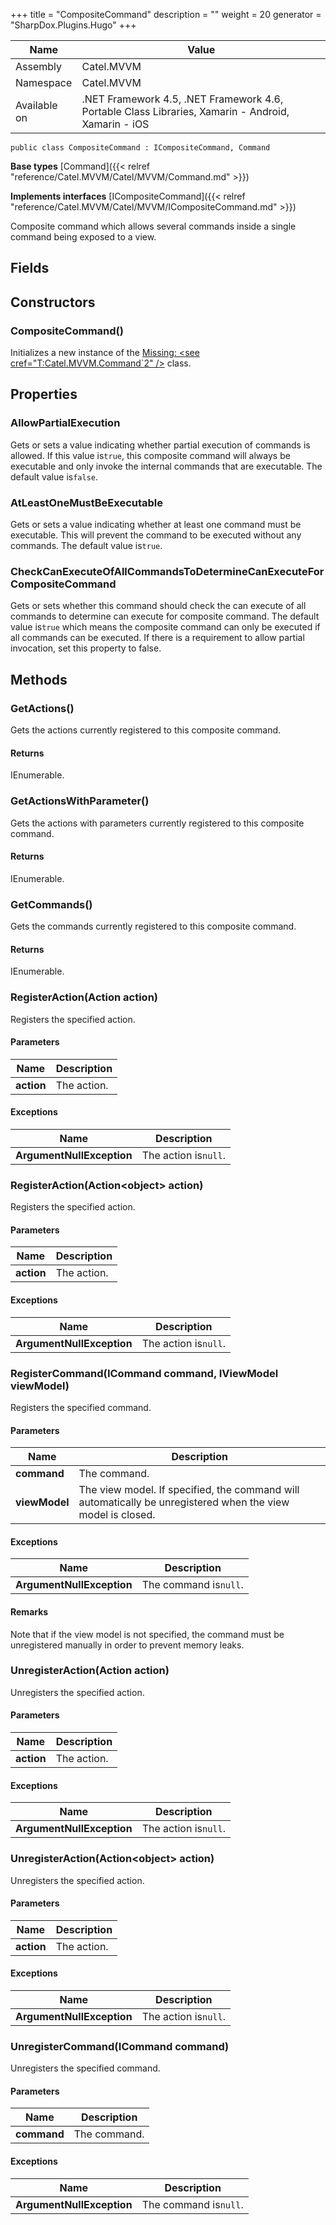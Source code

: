 

+++
title = "CompositeCommand" 
description = ""
weight = 20
generator = "SharpDox.Plugins.Hugo"
+++

Name|Value
---|---
Assembly|Catel.MVVM
Namespace|Catel.MVVM
Available on|.NET Framework 4.5, .NET Framework 4.6, Portable Class Libraries, Xamarin - Android, Xamarin - iOS

```
public class CompositeCommand : ICompositeCommand, Command
```

**Base types**
[Command]({{< relref "reference/Catel.MVVM/Catel/MVVM/Command.md" >}})

**Implements interfaces**
[ICompositeCommand]({{< relref "reference/Catel.MVVM/Catel/MVVM/ICompositeCommand.md" >}})

Composite command which allows several commands inside a single command being exposed to a view.

## Fields

## Constructors

### CompositeCommand()

Initializes a new instance of the [Missing: &lt;see cref="T:Catel.MVVM.Command`2" /&gt;](#) class.

## Properties

### AllowPartialExecution

Gets or sets a value indicating whether partial execution of commands is allowed. If this value is`true`, this composite command will always be executable and only invoke the internal commands that are executable. The default value is`false`.

### AtLeastOneMustBeExecutable

Gets or sets a value indicating whether at least one command must be executable. This will prevent the command to be executed without any commands. The default value is`true`.

### CheckCanExecuteOfAllCommandsToDetermineCanExecuteForCompositeCommand

Gets or sets whether this command should check the can execute of all commands to determine can execute for composite command. The default value is`true` which means the composite command can only be executed if all commands can be executed. If there is a requirement to allow partial invocation, set this property to false.

## Methods

### GetActions()

Gets the actions currently registered to this composite command.

#### Returns

IEnumerable.

### GetActionsWithParameter()

Gets the actions with parameters currently registered to this composite command.

#### Returns

IEnumerable.

### GetCommands()

Gets the commands currently registered to this composite command.

#### Returns

IEnumerable.

### RegisterAction(Action action)

Registers the specified action.

#### Parameters

Name|Description
---|---
**action**|The action.

#### Exceptions

Name|Description
---|---
**ArgumentNullException**|The action is`null`.

### RegisterAction(Action&lt;object&gt; action)

Registers the specified action.

#### Parameters

Name|Description
---|---
**action**|The action.

#### Exceptions

Name|Description
---|---
**ArgumentNullException**|The action is`null`.

### RegisterCommand(ICommand command, IViewModel viewModel)

Registers the specified command.

#### Parameters

Name|Description
---|---
**command**|The command.
**viewModel**|The view model. If specified, the command will automatically be unregistered when the view model is closed.

#### Exceptions

Name|Description
---|---
**ArgumentNullException**|The command is`null`.

#### Remarks

Note that if the view model is not specified, the command must be unregistered manually in order to prevent memory leaks.

### UnregisterAction(Action action)

Unregisters the specified action.

#### Parameters

Name|Description
---|---
**action**|The action.

#### Exceptions

Name|Description
---|---
**ArgumentNullException**|The action is`null`.

### UnregisterAction(Action&lt;object&gt; action)

Unregisters the specified action.

#### Parameters

Name|Description
---|---
**action**|The action.

#### Exceptions

Name|Description
---|---
**ArgumentNullException**|The action is`null`.

### UnregisterCommand(ICommand command)

Unregisters the specified command.

#### Parameters

Name|Description
---|---
**command**|The command.

#### Exceptions

Name|Description
---|---
**ArgumentNullException**|The command is`null`.

